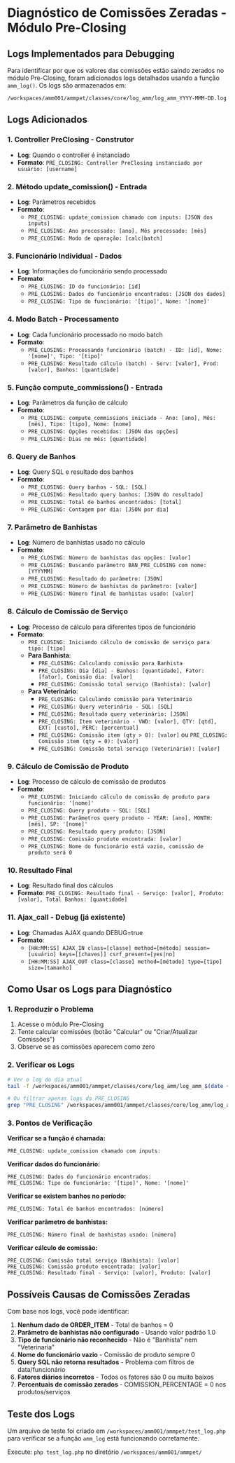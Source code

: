 # Diagnóstico de Comissões Zeradas - Módulo Pre-Closing

## Logs Implementados para Debugging

Para identificar por que os valores das comissões estão saindo zerados no módulo Pre-Closing, foram adicionados logs detalhados usando a função `amm_log()`. Os logs são armazenados em:

```
/workspaces/amm001/ammpet/classes/core/log_amm/log_amm_YYYY-MMM-DD.log
```

## Logs Adicionados

### 1. Controller PreClosing - Construtor
- **Log**: Quando o controller é instanciado
- **Formato**: `PRE_CLOSING: Controller PreClosing instanciado por usuário: [username]`

### 2. Método update_comission() - Entrada
- **Log**: Parâmetros recebidos
- **Formato**: 
  - `PRE_CLOSING: update_comission chamado com inputs: [JSON dos inputs]`
  - `PRE_CLOSING: Ano processado: [ano], Mês processado: [mês]`
  - `PRE_CLOSING: Modo de operação: [calc|batch]`

### 3. Funcionário Individual - Dados
- **Log**: Informações do funcionário sendo processado
- **Formato**:
  - `PRE_CLOSING: ID do funcionário: [id]`
  - `PRE_CLOSING: Dados do funcionário encontrados: [JSON dos dados]`
  - `PRE_CLOSING: Tipo do funcionário: '[tipo]', Nome: '[nome]'`

### 4. Modo Batch - Processamento
- **Log**: Cada funcionário processado no modo batch
- **Formato**:
  - `PRE_CLOSING: Processando funcionário (batch) - ID: [id], Nome: '[nome]', Tipo: '[tipo]'`
  - `PRE_CLOSING: Resultado cálculo (batch) - Serv: [valor], Prod: [valor], Banhos: [quantidade]`

### 5. Função compute_commissions() - Entrada
- **Log**: Parâmetros da função de cálculo
- **Formato**:
  - `PRE_CLOSING: compute_commissions iniciado - Ano: [ano], Mês: [mês], Tipo: [tipo], Nome: [nome]`
  - `PRE_CLOSING: Opções recebidas: [JSON das opções]`
  - `PRE_CLOSING: Dias no mês: [quantidade]`

### 6. Query de Banhos
- **Log**: Query SQL e resultado dos banhos
- **Formato**:
  - `PRE_CLOSING: Query banhos - SQL: [SQL]`
  - `PRE_CLOSING: Resultado query banhos: [JSON do resultado]`
  - `PRE_CLOSING: Total de banhos encontrados: [total]`
  - `PRE_CLOSING: Contagem por dia: [JSON por dia]`

### 7. Parâmetro de Banhistas
- **Log**: Número de banhistas usado no cálculo
- **Formato**:
  - `PRE_CLOSING: Número de banhistas das opções: [valor]`
  - `PRE_CLOSING: Buscando parâmetro BAN_PRE_CLOSING com nome: [YYYYMM]`
  - `PRE_CLOSING: Resultado do parâmetro: [JSON]`
  - `PRE_CLOSING: Número de banhistas do parâmetro: [valor]`
  - `PRE_CLOSING: Número final de banhistas usado: [valor]`

### 8. Cálculo de Comissão de Serviço
- **Log**: Processo de cálculo para diferentes tipos de funcionário
- **Formato**:
  - `PRE_CLOSING: Iniciando cálculo de comissão de serviço para tipo: [tipo]`
  - **Para Banhista**:
    - `PRE_CLOSING: Calculando comissão para Banhista`
    - `PRE_CLOSING: Dia [dia] - Banhos: [quantidade], Fator: [fator], Comissão dia: [valor]`
    - `PRE_CLOSING: Comissão total serviço (Banhista): [valor]`
  - **Para Veterinário**:
    - `PRE_CLOSING: Calculando comissão para Veterinário`
    - `PRE_CLOSING: Query veterinário - SQL: [SQL]`
    - `PRE_CLOSING: Resultado query veterinário: [JSON]`
    - `PRE_CLOSING: Item veterinário - VWD: [valor], QTY: [qtd], EXT: [custo], PERC: [percentual]`
    - `PRE_CLOSING: Comissão item (qty > 0): [valor]` ou `PRE_CLOSING: Comissão item (qty = 0): [valor]`
    - `PRE_CLOSING: Comissão total serviço (Veterinário): [valor]`

### 9. Cálculo de Comissão de Produto
- **Log**: Processo de cálculo de comissão de produtos
- **Formato**:
  - `PRE_CLOSING: Iniciando cálculo de comissão de produto para funcionário: '[nome]'`
  - `PRE_CLOSING: Query produto - SQL: [SQL]`
  - `PRE_CLOSING: Parâmetros query produto - YEAR: [ano], MONTH: [mês], SP: '[nome]'`
  - `PRE_CLOSING: Resultado query produto: [JSON]`
  - `PRE_CLOSING: Comissão produto encontrada: [valor]`
  - `PRE_CLOSING: Nome do funcionário está vazio, comissão de produto será 0`

### 10. Resultado Final
- **Log**: Resultado final dos cálculos
- **Formato**: `PRE_CLOSING: Resultado final - Serviço: [valor], Produto: [valor], Total Banhos: [quantidade]`

### 11. Ajax_call - Debug (já existente)
- **Log**: Chamadas AJAX quando DEBUG=true
- **Formato**:
  - `[HH:MM:SS] AJAX_IN class=[classe] method=[método] session=[usuário] keys=[[chaves]] csrf_present=[yes|no]`
  - `[HH:MM:SS] AJAX_OUT class=[classe] method=[método] type=[tipo] size=[tamanho]`

## Como Usar os Logs para Diagnóstico

### 1. Reproduzir o Problema
1. Acesse o módulo Pre-Closing
2. Tente calcular comissões (botão "Calcular" ou "Criar/Atualizar Comissões")
3. Observe se as comissões aparecem como zero

### 2. Verificar os Logs
```bash
# Ver o log do dia atual
tail -f /workspaces/amm001/ammpet/classes/core/log_amm/log_amm_$(date +%Y-%b-%d).log

# Ou filtrar apenas logs do PRE_CLOSING
grep "PRE_CLOSING" /workspaces/amm001/ammpet/classes/core/log_amm/log_amm_$(date +%Y-%b-%d).log
```

### 3. Pontos de Verificação

**Verificar se a função é chamada:**
```
PRE_CLOSING: update_comission chamado com inputs:
```

**Verificar dados do funcionário:**
```
PRE_CLOSING: Dados do funcionário encontrados:
PRE_CLOSING: Tipo do funcionário: '[tipo]', Nome: '[nome]'
```

**Verificar se existem banhos no período:**
```
PRE_CLOSING: Total de banhos encontrados: [número]
```

**Verificar parâmetro de banhistas:**
```
PRE_CLOSING: Número final de banhistas usado: [número]
```

**Verificar cálculo de comissão:**
```
PRE_CLOSING: Comissão total serviço (Banhista): [valor]
PRE_CLOSING: Comissão produto encontrada: [valor]
PRE_CLOSING: Resultado final - Serviço: [valor], Produto: [valor]
```

## Possíveis Causas de Comissões Zeradas

Com base nos logs, você pode identificar:

1. **Nenhum dado de ORDER_ITEM** - Total de banhos = 0
2. **Parâmetro de banhistas não configurado** - Usando valor padrão 1.0
3. **Tipo de funcionário não reconhecido** - Não é "Banhista" nem "Veterinaria"
4. **Nome do funcionário vazio** - Comissão de produto sempre 0
5. **Query SQL não retorna resultados** - Problema com filtros de data/funcionário
6. **Fatores diários incorretos** - Todos os fatores são 0 ou muito baixos
7. **Percentuais de comissão zerados** - COMISSION_PERCENTAGE = 0 nos produtos/serviços

## Teste dos Logs

Um arquivo de teste foi criado em `/workspaces/amm001/ammpet/test_log.php` para verificar se a função `amm_log` está funcionando corretamente.

Execute: `php test_log.php` no diretório `/workspaces/amm001/ammpet/`